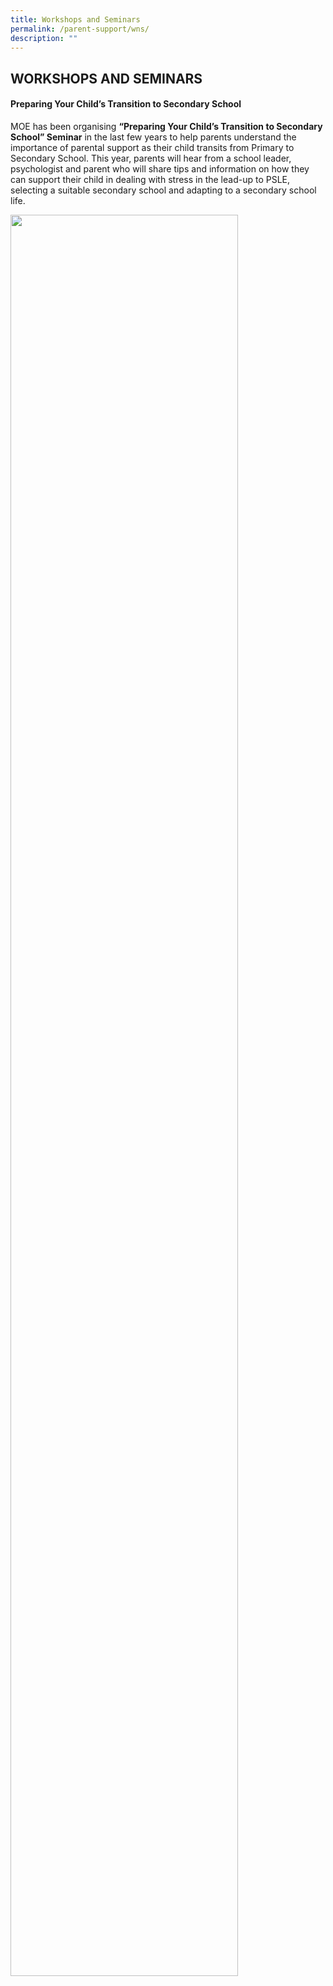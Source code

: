 ```yaml
---
title: Workshops and Seminars
permalink: /parent-support/wns/
description: ""
---
```

## WORKSHOPS AND SEMINARS

#### Preparing Your Child’s Transition to Secondary School

MOE has been organising **“Preparing Your Child’s Transition to Secondary School” Seminar** in the last few years to help parents understand the importance of parental support as their child transits from Primary to Secondary School. This year, parents will hear from a school leader, psychologist and parent who will share tips and information on how they can support their child in dealing with stress in the lead-up to PSLE, selecting a suitable secondary school and adapting to a secondary school life.

<img src="/images/Preparing Your Child’s Transition to Secondary School.jpg" style="width:85%">
